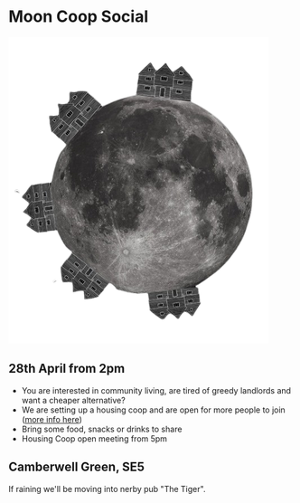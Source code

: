 # Moon Coop Social

![image](./moon_house.png)

## 28th April from 2pm

- You are interested in community living, are tired of greedy landlords and want a cheaper alternative?
- We are setting up a housing coop and are open for more people to join ([more info here](https://moon.coop))
- Bring some food, snacks or drinks to share
- Housing Coop open meeting from 5pm

## Camberwell Green, SE5

If raining we'll be moving into nerby pub "The Tiger".
